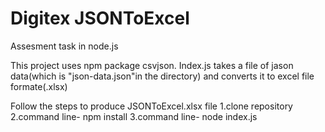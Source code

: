 # Digitex JSONToExcel
Assesment task in node.js
 
This project uses npm package csvjson. Index.js takes a file of jason data(which is "json-data.json"in the directory) and converts it to
excel file formate(.xlsx)
 
Follow the steps to produce JSONToExcel.xlsx file 
 1.clone repository 
 2.command line- npm install
 3.command line- node index.js
